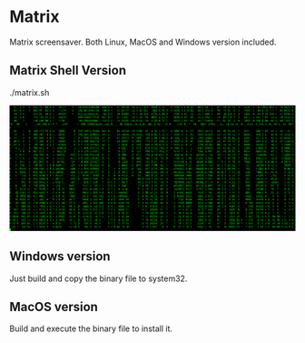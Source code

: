 # Matrix
Matrix screensaver. Both Linux, MacOS and Windows version included.

## Matrix Shell Version

  ./matrix.sh
  
  ![matrix](Linux/matrix.png)
  
## Windows version
Just build and copy the binary file to system32.

## MacOS version
Build and execute the binary file to install it.

